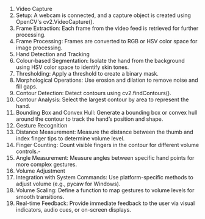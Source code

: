 1. Video Capture
2. Setup: A webcam is connected, and a capture object is created using OpenCV's cv2.VideoCapture().
3. Frame Extraction: Each frame from the video feed is retrieved for further processing.
4. Frame Processing: Frames are converted to RGB or HSV color space for image processing.
5. Hand Detection and Tracking
6. Colour-based Segmentation: Isolate the hand from the background using HSV color space to identify skin tones.
7. Thresholding: Apply a threshold to create a binary mask.
8. Morphological Operations: Use erosion and dilation to remove noise and fill gaps.
9. Contour Detection: Detect contours using cv2.findContours().
10. Contour Analysis: Select the largest contour by area to represent the hand.
11. Bounding Box and Convex Hull: Generate a bounding box or convex hull around the contour to track the hand’s position and shape.
12. Gesture Recognition
13. Distance Measurement: Measure the distance between the thumb and index finger tips to determine volume level.
14. Finger Counting: Count visible fingers in the contour for different volume controls.-
15. Angle Measurement: Measure angles between specific hand points for more complex gestures.
16. Volume Adjustment
17. Integration with System Commands: Use platform-specific methods to adjust volume (e.g., pycaw for Windows).
18. Volume Scaling: Define a function to map gestures to volume levels for smooth transitions.
19. Real-time Feedback: Provide immediate feedback to the user via visual indicators, audio cues, or on-screen displays.
